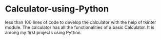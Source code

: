 # Calculator-using-Python
less than 100 lines of code to develop the calculator with the help of tkinter module. 
The calculator has all the functionalities of a basic Calculator. It is among my first projects using Python.

